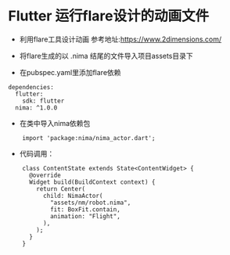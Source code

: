 # Flutter 运行flare设计的动画文件  

* 利用flare工具设计动画
   参考地址:<https://www.2dimensions.com/>  
   
* 将flare生成的以 .nima 结尾的文件导入项目assets目录下  

* 在pubspec.yaml里添加flare依赖  

```
dependencies:
  flutter:
    sdk: flutter
  nima: ^1.0.0
```  

* 在类中导入nima依赖包  

```
    import 'package:nima/nima_actor.dart';  
```

* 代码调用：

```
    class ContentState extends State<ContentWidget> {
      @override
      Widget build(BuildContext context) {
        return Center(
          child: NimaActor(
            "assets/nm/robot.nima",
            fit: BoxFit.contain,
            animation: "Flight",
          ),
        );
      }
    }  
```  


